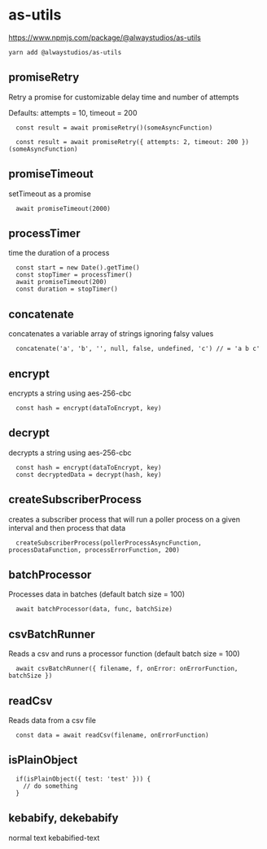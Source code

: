 # as-utils

https://www.npmjs.com/package/@alwaystudios/as-utils

```
yarn add @alwaystudios/as-utils
```

## promiseRetry

Retry a promise for customizable delay time and number of attempts

Defaults: attempts = 10, timeout = 200

```
  const result = await promiseRetry()(someAsyncFunction)

  const result = await promiseRetry({ attempts: 2, timeout: 200 })(someAsyncFunction)
```

## promiseTimeout

setTimeout as a promise

```
  await promiseTimeout(2000)
```

## processTimer

time the duration of a process

```
  const start = new Date().getTime()
  const stopTimer = processTimer()
  await promiseTimeout(200)
  const duration = stopTimer()
```

## concatenate

concatenates a variable array of strings ignoring falsy values

```
  concatenate('a', 'b', '', null, false, undefined, 'c') // = 'a b c'
```

## encrypt

encrypts a string using aes-256-cbc

```
  const hash = encrypt(dataToEncrypt, key)
```

## decrypt

decrypts a string using aes-256-cbc

```
  const hash = encrypt(dataToEncrypt, key)
  const decryptedData = decrypt(hash, key)
```

## createSubscriberProcess

creates a subscriber process that will run a poller process on a given interval and then process that data

```
  createSubscriberProcess(pollerProcessAsyncFunction, processDataFunction, processErrorFunction, 200)
```

## batchProcessor

Processes data in batches (default batch size = 100)

```
  await batchProcessor(data, func, batchSize)
```

## csvBatchRunner

Reads a csv and runs a processor function (default batch size = 100)

```
  await csvBatchRunner({ filename, f, onError: onErrorFunction, batchSize })
```

## readCsv

Reads data from a csv file

```
  const data = await readCsv(filename, onErrorFunction)
```

## isPlainObject

```
  if(isPlainObject({ test: 'test' })) {
    // do something
  }
```

## kebabify, dekebabify

normal text
kebabified-text
